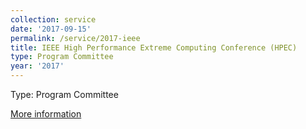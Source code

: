 ```yaml
---
collection: service
date: '2017-09-15'
permalink: /service/2017-ieee
title: IEEE High Performance Extreme Computing Conference (HPEC)
type: Program Committee
year: '2017'
---
```


Type: Program Committee

[More information](http://ieee-hpec.org/)
